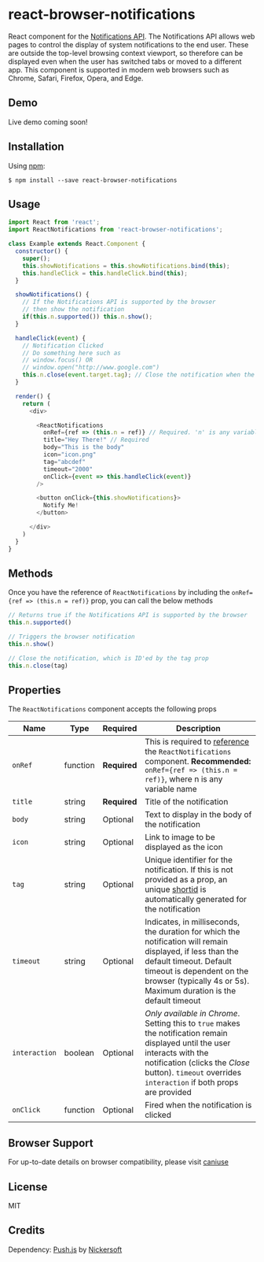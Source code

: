 # react-browser-notifications
React component for the [Notifications API](https://developer.mozilla.org/en-US/docs/Web/API/Notifications_API). The Notifications API allows web pages to control the display of system notifications to the end user. These are outside the top-level browsing context viewport, so therefore can be displayed even when the user has switched tabs or moved to a different app. This component is supported in modern web browsers such as Chrome, Safari, Firefox, Opera, and Edge.


## Demo
Live demo coming soon!


## Installation
Using [npm](https://www.npmjs.com/):
```
$ npm install --save react-browser-notifications
```


## Usage
```javascript
import React from 'react';
import ReactNotifications from 'react-browser-notifications';

class Example extends React.Component {
  constructor() {
    super();
    this.showNotifications = this.showNotifications.bind(this);
    this.handleClick = this.handleClick.bind(this);
  }

  showNotifications() {
    // If the Notifications API is supported by the browser
    // then show the notification
    if(this.n.supported()) this.n.show();
  }

  handleClick(event) {
    // Notification Clicked
    // Do something here such as
    // window.focus() OR
    // window.open("http://www.google.com")
    this.n.close(event.target.tag); // Close the notification when the user clicks it
  }

  render() {
    return (
      <div>

        <ReactNotifications
          onRef={ref => (this.n = ref)} // Required. 'n' is any variable name
          title="Hey There!" // Required
          body="This is the body"
          icon="icon.png"
          tag="abcdef"
          timeout="2000"
          onClick={event => this.handleClick(event)}
        />

        <button onClick={this.showNotifications}>
          Notify Me!
        </button>

      </div>
    )
  }
}
```


## Methods
Once you have the reference of `ReactNotifications` by including the `onRef={ref => (this.n = ref)}` prop, you can call the below methods

```javascript
// Returns true if the Notifications API is supported by the browser
this.n.supported()

// Triggers the browser notification
this.n.show()

// Close the notification, which is ID'ed by the tag prop
this.n.close(tag)
```


## Properties
The `ReactNotifications` component accepts the following props

Name  | Type | Required | Description
--- | --- | --- | ---
`onRef` | function | **Required** | This is required to [reference](https://reactjs.org/docs/refs-and-the-dom.html) the `ReactNotifications` component. **Recommended:** `onRef={ref => (this.n = ref)}`, where n is any variable name
`title` | string | **Required** | Title of the notification
`body` | string | Optional | Text to display in the body of the notification
`icon` | string | Optional | Link to image to be displayed as the icon
`tag` | string | Optional | Unique identifier for the notification. If this is not provided as a prop, an unique [shortid](https://www.npmjs.com/package/shortid) is automatically generated for the notification
`timeout` | string | Optional | Indicates, in milliseconds, the duration for which the notification will remain displayed, if less than the default timeout. Default timeout is dependent on the browser (typically 4s or 5s). Maximum duration is the default timeout
`interaction` | boolean | Optional | *Only available in Chrome*. Setting this to `true` makes the notification remain displayed until the user interacts with the notification (clicks the *Close* button). `timeout` overrides `interaction` if both props are provided
`onClick` | function | Optional | Fired when the notification is clicked


## Browser Support
For up-to-date details on browser compatibility, please visit [caniuse](https://caniuse.com/#search=notifications)


## License
MIT


## Credits
Dependency: [Push.js](https://github.com/Nickersoft/push.js) by [Nickersoft](https://github.com/Nickersoft)
